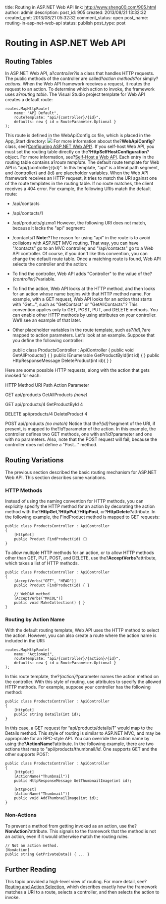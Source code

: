 title: Routing in ASP.NET Web API
link: http://www.sheng00.com/905.html
author: admin
description: 
post_id: 905
created: 2013/08/21 13:32:32
created_gmt: 2013/08/21 05:32:32
comment_status: open
post_name: routing-in-asp-net-web-api
status: publish
post_type: post

# Routing in ASP.NET Web API

## Routing Tables

In ASP.NET Web API, a?_controller_?is a class that handles HTTP requests. The public methods of the controller are called?_action methods_?or simply?_actions_. When the Web API framework receives a request, it routes the request to an action. To determine which action to invoke, the framework uses a?_routing table_. The Visual Studio project template for Web API creates a default route: 
    
    
    routes.MapHttpRoute(
        name: "API Default",
        routeTemplate: "api/{controller}/{id}",
        defaults: new { id = RouteParameter.Optional }
    );

This route is defined in the WebApiConfig.cs file, which is placed in the App_Start directory: ![](/wp-content/uploads/2013/08/94714.png?cdn_id=2013-08-19-002) For more information aboout the?**WebApiConfig**?class, see?[Configuring ASP.NET Web API?](http://www.asp.net/web-api/overview/extensibility/configuring-aspnet-web-api). If you self-host Web API, you must set the routing table directly on the?**HttpSelfHostConfiguration**?object. For more information, see?[Self-Host a Web API](http://www.asp.net/web-api/overview/hosting-aspnet-web-api/self-host-a-web-api). Each entry in the routing table contains a?_route template_. The default route template for Web API is "api/{controller}/{id}". In this template, "api" is a literal path segment, and {controller} and {id} are placeholder variables. When the Web API framework receives an HTTP request, it tries to match the URI against one of the route templates in the routing table. If no route matches, the client receives a 404 error. For example, the following URIs match the default route: 

  * /api/contacts
  * /api/contacts/1
  * /api/products/gizmo1
However, the following URI does not match, because it lacks the "api" segment: 
  * /contacts/1
**Note:**?The reason for using "api" in the route is to avoid collisions with ASP.NET MVC routing. That way, you can have "/contacts" go to an MVC controller, and "/api/contacts" go to a Web API controller. Of course, if you don't like this convention, you can change the default route table. Once a matching route is found, Web API selects the controller and the action: 

  * To find the controller, Web API adds "Controller" to the value of the?_{controller}_?variable.
  * To find the action, Web API looks at the HTTP method, and then looks for an action whose name begins with that HTTP method name. For example, with a GET request, Web API looks for an action that starts with "Get...", such as "GetContact" or "GetAllContacts".? This convention applies only to GET, POST, PUT, and DELETE methods. You can enable other HTTP methods by using attributes on your controller. We’ll see an example of that later.
  * Other placeholder variables in the route template, such as?_{id},_?are mapped to action parameters.
Let's look at an example. Suppose that you define the following controller: 
    
    
    public class ProductsController : ApiController
    {
        public void GetAllProducts() { }
        public IEnumerable<Product> GetProductById(int id) { }
        public HttpResponseMessage DeleteProduct(int id){ }
    }

Here are some possible HTTP requests, along with the action that gets invoked for each: 

HTTP Method URI Path Action Parameter

GET
api/products
GetAllProducts
_(none)_

GET
api/products/4
GetProductById
4

DELETE
api/products/4
DeleteProduct
4

POST
api/products
_(no match)_
Notice that the?_{id}_?segment of the URI, if present, is mapped to the?_id_?parameter of the action. In this example, the controller defines two GET methods, one with an?_id_?parameter and one with no parameters. Also, note that the POST request will fail, because the controller does not define a "Post..." method. 

## Routing Variations

The previous section described the basic routing mechanism for ASP.NET Web API. This section describes some variations. 

### HTTP Methods

Instead of using the naming convention for HTTP methods, you can explicitly specify the HTTP method for an action by decorating the action method with the?**HttpGet**,?**HttpPut**,?**HttpPost**, or?**HttpDelete**?attribute. In the following example, the FindProduct method is mapped to GET requests: 
    
    
    public class ProductsController : ApiController
    {
        [HttpGet]
        public Product FindProduct(id) {}
    }

To allow multiple HTTP methods for an action, or to allow HTTP methods other than GET, PUT, POST, and DELETE, use the?**AcceptVerbs**?attribute, which takes a list of HTTP methods. 
    
    
    public class ProductsController : ApiController
    {
        [AcceptVerbs("GET", "HEAD")]
        public Product FindProduct(id) { }
    
        // WebDAV method
        [AcceptVerbs("MKCOL")]
        public void MakeCollection() { }
    }

### Routing by Action Name

With the default routing template, Web API uses the HTTP method to select the action. However, you can also create a route where the action name is included in the URI: 
    
    
    routes.MapHttpRoute(
        name: "ActionApi",
        routeTemplate: "api/{controller}/{action}/{id}",
        defaults: new { id = RouteParameter.Optional }
    );

In this route template, the?_{action}_?parameter names the action method on the controller. With this style of routing, use attributes to specify the allowed HTTP methods. For example, suppose your controller has the following method: 
    
    
    public class ProductsController : ApiController
    {
        [HttpGet]
        public string Details(int id);
    }

In this case, a GET request for “api/products/details/1” would map to the Details method. This style of routing is similar to ASP.NET MVC, and may be appropriate for an RPC-style API. You can override the action name by using the?**ActionName**?attribute. In the following example, there are two actions that map to "api/products/thumbnail/_id_. One supports GET and the other supports POST: 
    
    
    public class ProductsController : ApiController
    {
        [HttpGet]
        [ActionName("Thumbnail")]
        public HttpResponseMessage GetThumbnailImage(int id);
    
        [HttpPost]
        [ActionName("Thumbnail")]
        public void AddThumbnailImage(int id);
    }

### Non-Actions

To prevent a method from getting invoked as an action, use the?**NonAction**?attribute. This signals to the framework that the method is not an action, even if it would otherwise match the routing rules. 
    
    
    // Not an action method.
    [NonAction]  
    public string GetPrivateData() { ... }

## Further Reading

This topic provided a high-level view of routing. For more detail, see?[Routing and Action Selection](http://www.asp.net/web-api/overview/web-api-routing-and-actions/routing-and-action-selection), which describes exactly how the framework matches a URI to a route, selects a controller, and then selects the action to invoke.